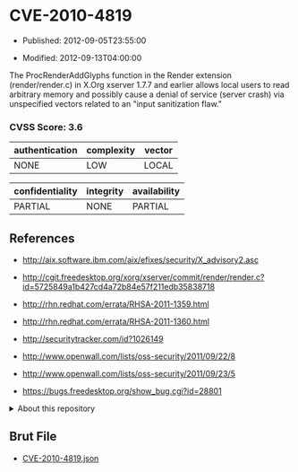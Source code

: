 # CVE-2010-4819

- Published: 2012-09-05T23:55:00

- Modified: 2012-09-13T04:00:00

The ProcRenderAddGlyphs function in the Render extension (render/render.c) in X.Org xserver 1.7.7 and earlier allows local users to read arbitrary memory and possibly cause a denial of service (server crash) via unspecified vectors related to an "input sanitization flaw."

### CVSS Score: **3.6**

| authentication | complexity | vector |
| --- | --- | --- |
| NONE | LOW | LOCAL |

| confidentiality | integrity | availability |
| --- | --- | --- |
| PARTIAL | NONE | PARTIAL |

## References

* http://aix.software.ibm.com/aix/efixes/security/X_advisory2.asc

* http://cgit.freedesktop.org/xorg/xserver/commit/render/render.c?id=5725849a1b427cd4a72b84e57f211edb35838718

* http://rhn.redhat.com/errata/RHSA-2011-1359.html

* http://rhn.redhat.com/errata/RHSA-2011-1360.html

* http://securitytracker.com/id?1026149

* http://www.openwall.com/lists/oss-security/2011/09/22/8

* http://www.openwall.com/lists/oss-security/2011/09/23/5

* https://bugs.freedesktop.org/show_bug.cgi?id=28801

<details>
<summary>About this repository</summary> 

  This repository is part of the project [Live Hack CVE](https://github.com/Live-Hack-CVE). Main website can be found [www.live-hack.org](https://www.live-hack.org) 
  
  Made by [Sn0wAlice](https://github.com/Sn0wAlice) for the people that care about security and need to have a feed of the latest CVEs. Hope you enjoy it, don't forget to star the repo and follow me on [Twitter](https://twitter.com/Sn0wAlice) and [Github](https://github.com/Sn0wAlice). And that is my [personnal website](https://www.alice-snow.me/)

  - [Home Page](https://github.com/Live-Hack-CVE)
  - [Framework](https://github.com/Live-Hack-CVE/cve-framework)
  - [CVE database](https://github.com/Live-Hack-CVE/full_database)
  - [Changelog](https://github.com/Live-Hack-CVE/Changelog)
</details>

## Brut File

* [CVE-2010-4819.json](https://raw.githubusercontent.com/Live-Hack-CVE/full_database/main/cves/2010/CVE-2010-4819.json)

